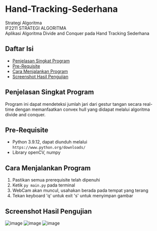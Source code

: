 # Hand-Tracking-Sederhana
Strategi Algoritma <br>
IF2211 STRATEGI ALGORITMA <br>
Aplikasi Algoritma Divide and Conquer pada Hand Tracking Sederhana <br>

## Daftar Isi

- [Penjelasan Singkat Program](#penjelasan-singkat-program)
- [Pre-Requisite](#pre-requisite)
- [Cara Menjalankan Program](#cara-menjalankan-program)
- [Screenshot Hasil Pengujian](#screenshot-hasil-pengujian)

## Penjelasan Singkat Program
Program ini dapat mendeteksi jumlah jari dari gestur tangan secara real-time dengan memanfaatkan convex hull yang didapat melalui algoritma divide and conquer.

## Pre-Requisite
* Python 3.9.12, dapat diunduh melalui `https://www.python.org/downloads/`
* Library openCV, numpy

## Cara Menjalankan Program
1. Pastikan semua prerequisite telah dipenuhi
2. Ketik `py main.py` pada terminal
3. WebCam akan muncul, usahakan berada pada tempat yang terang
4. Tekan keyboard 'q' untuk exit 's' untuk menyimpan gambar

## Screenshot Hasil Pengujian
![image](https://github.com/althaafka/Hand-Tracking-Sederhana/assets/92701179/ff627f4d-9810-42f4-9eed-0daab7b24369)
![image](https://github.com/althaafka/Hand-Tracking-Sederhana/assets/92701179/4e58f6f6-18fe-4989-b0e0-88d402eb4550)
![image](https://github.com/althaafka/Hand-Tracking-Sederhana/assets/92701179/caa0abd2-830a-4a46-9ef3-18e1b2c34023)
